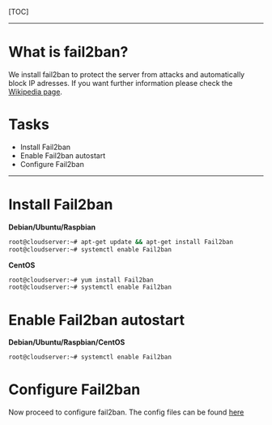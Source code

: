 [TOC]

---

# What is fail2ban?
We install fail2ban to protect the server from attacks and automatically block IP adresses.
If you want further information please check the [Wikipedia page](https://en.wikipedia.org/wiki/Fail2ban).

# Tasks
* Install Fail2ban
* Enable Fail2ban autostart
* Configure Fail2ban

---

# Install Fail2ban

**Debian/Ubuntu/Raspbian**

```sh
root@cloudserver:~# apt-get update && apt-get install Fail2ban
root@cloudserver:~# systemctl enable Fail2ban
```

**CentOS**

```sh
root@cloudserver:~# yum install Fail2ban
root@cloudserver:~# systemctl enable Fail2ban
```

# Enable Fail2ban autostart

**Debian/Ubuntu/Raspbian/CentOS**
```sh
root@cloudserver:~# systemctl enable Fail2ban
```

# Configure Fail2ban
Now proceed to configure fail2ban.
The config files can be found [here](/config/fail2ban/)